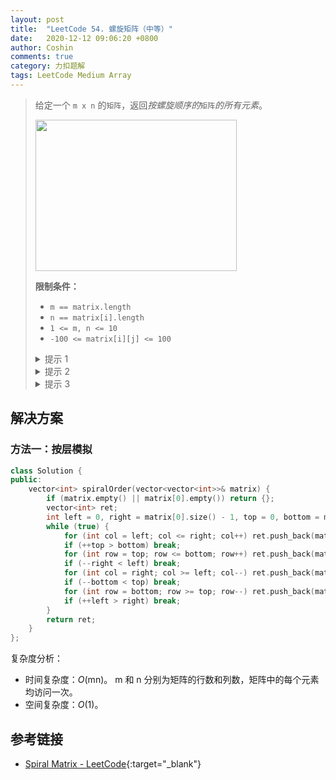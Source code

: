 ```yaml
---
layout: post
title:  "LeetCode 54. 螺旋矩阵（中等）"
date:   2020-12-12 09:06:20 +0800
author: Coshin
comments: true
category: 力扣题解
tags: LeetCode Medium Array
---
```

> 给定一个 `m x n` 的`矩阵`，返回*按螺旋顺序的*`矩阵`*的所有元素*。
> 
> <img alt="" src="https://assets.leetcode.com/uploads/2020/11/13/spiral.jpg" style="width: 322px; height: 242px;">
> 
> **限制条件：**
> 
> * `m == matrix.length`
> * `n == matrix[i].length`
> * `1 <= m, n <= 10`
> * `-100 <= matrix[i][j] <= 100`
> 
> <details>
> <summary>提示 1</summary>
> 对于某些问题，最好的方法就是提出一些模拟算法。
> 基本上，你需要模拟问题问问我们要做什么。
> </details>
> 
> <details>
> <summary>提示 2</summary>
> 我们一个边界接一个边界向内移动。
> 这是最基本的操作。
> 第一行，最后一列，最后一行，第一列，然后我们向内移动 1 格并重复。
> 这就是我们需要的全部模拟。
> </details>
> 
> <details>
> <summary>提示 3</summary>
> 请考虑什么时候切换其中一个索引的进度。
> 如果你继续前进
> <pre>i</pre>
> 在下面的范围中
> <pre>[i, j]</pre>
> ，你将在同一列中切换。
> 类似的，通过更改
> <pre>j</pre>
> ，你将在同一行中切换。
> 此外，请跟踪边界的端点，以便向内移动，然后继续重复。
> 最好在边缘情况下运行模拟，如单列或单行，以查看是否又任何中断。
> </details>

## 解决方案

### 方法一：按层模拟

```cpp
class Solution {
public:
    vector<int> spiralOrder(vector<vector<int>>& matrix) {
        if (matrix.empty() || matrix[0].empty()) return {};
        vector<int> ret;
        int left = 0, right = matrix[0].size() - 1, top = 0, bottom = matrix.size() - 1;
        while (true) {
            for (int col = left; col <= right; col++) ret.push_back(matrix[top][col]);
            if (++top > bottom) break;
            for (int row = top; row <= bottom; row++) ret.push_back(matrix[row][right]);
            if (--right < left) break;
            for (int col = right; col >= left; col--) ret.push_back(matrix[bottom][col]);
            if (--bottom < top) break;
            for (int row = bottom; row >= top; row--) ret.push_back(matrix[row][left]);
            if (++left > right) break;
        }
        return ret;
    }
};
```

复杂度分析：
* 时间复杂度：*O*(mn)。
  m 和 n 分别为矩阵的行数和列数，矩阵中的每个元素均访问一次。
* 空间复杂度：*O*(1)。

## 参考链接

* [Spiral Matrix - LeetCode](https://leetcode.com/problems/spiral-matrix/){:target="_blank"}
